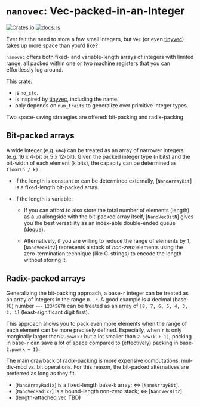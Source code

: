 # `nanovec`: Vec-packed-in-an-Integer

[![Crates.io](https://img.shields.io/crates/v/nanovec)](https://crates.io/crates/nanovec)
[![docs.rs](https://img.shields.io/docsrs/nanovec)](https://docs.rs/nanovec)

Ever felt the need to store a few small integers, but `Vec` (or even [tinyvec]) takes up more space than you'd like?

`nanovec` offers both fixed- and variable-length arrays of integers with limited range, all packed within one or two
machine registers that you can effortlessly lug around.

This crate:

- is `no_std`.
- is inspired by [tinyvec], including the name.
- only depends on `num_traits` to generalize over primitive integer types.

Two space-saving strategies are offered: bit-packing and radix-packing.

## Bit-packed arrays

A wide integer (e.g. `u64`) can be treated as an array of narrower integers (e.g. 16 x 4-bit or 5 x 12-bit).
Given the packed integer type (`n` bits) and the bit-width of each element (`k` bits), the capacity can be determined as
`floor(n / k)`.

- If the length is constant or can be determined externally, [`NanoArrayBit`] is a fixed-length bit-packed array.

- If the length is variable:

  - If you can afford to also store the total number of elements (length) as a `u8` alongside with the bit-packed 
    array itself, [`NanoVecBitN`] gives you the best versatility as an index-able double-ended queue (deque).

  - Alternatively, if you are willing to reduce the range of elements by 1, [`NanoVecBitZ`] represents a stack of 
    _non-zero_ elements using the zero-termination technique (like C-strings) to encode the length without storing it.

## Radix-packed arrays

Generalizing the bit-packing approach, a base-`r` integer can be treated as an array of integers in the range `0..r`.
A good example is a decimal (base-10) number --- `12345678` can be treated as an array of `[8, 7, 6, 5, 4, 3, 2, 1]` 
(least-significant digit first).

This approach allows you to pack even more elements when the range of each element can be more precisely defined.
Especially, when `r` is only marginally larger than `2.pow(k)` but a lot smaller than `2.pow(k + 1)`, packing in
base-`r` can save a lot of space compared to (effectively) packing in base-`2.pow(k + 1)`.

The main drawback of radix-packing is more expensive computations: mul-div-mod vs. bit operations.
For this reason, the bit-packed alternatives are preferred as long as they fit.

- [`NanoArrayRadix`] is a fixed-length base-`k` array; <=> [`NanoArrayBit`].
- [`NanoVecRadixZ`] is a bound-length non-zero stack; <=> [`NanoVecBitZ`].
- (length-attached vec TBD)


[tinyvec]: https://crates.io/crates/tinyvec
